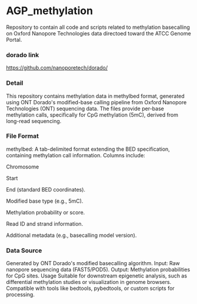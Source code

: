 # AGP_methylation
Repository to contain all code and scripts related to methylation basecalling on Oxford Nanopore Technologies data directoed toward the ATCC Genome Portal.

### dorado link
https://github.com/nanoporetech/dorado/

### Detail
This repository contains methylation data in methylbed format, generated using ONT Dorado's modified-base calling pipeline from Oxford Nanopore Technologies (ONT) sequencing data. The files provide per-base methylation calls, specifically for CpG methylation (5mC), derived from long-read sequencing.


### File Format
methylbed: A tab-delimited format extending the BED specification, containing methylation call information.
Columns include:
  
  Chromosome
  
  Start
  
  End (standard BED coordinates).
  
  Modified base type (e.g., 5mC).
  
  Methylation probability or score.
  
  Read ID and strand information.
  
  Additional metadata (e.g., basecalling model version).

### Data Source
Generated by ONT Dorado's modified basecalling algorithm.
Input: Raw nanopore sequencing data (FAST5/POD5).
Output: Methylation probabilities for CpG sites.
Usage
Suitable for downstream epigenetic analysis, such as differential methylation studies or visualization in genome browsers.
Compatible with tools like bedtools, pybedtools, or custom scripts for processing.
